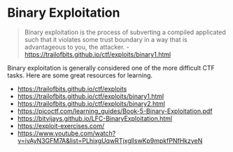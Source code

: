 # Binary Exploitation

> Binary exploitation is the process of subverting a compiled applicated such that it violates some trust boundary in a way that is advantageous to you, the attacker. - https://trailofbits.github.io/ctf/exploits/binary1.html

Binary exploitation is generally considered one of the more difficult CTF tasks. Here are some great resources for learning.

- https://trailofbits.github.io/ctf/exploits
- https://trailofbits.github.io/ctf/exploits/binary1.html
- https://trailofbits.github.io/ctf/exploits/binary2.html
- https://picoctf.com/learning_guides/Book-5-Binary-Exploitation.pdf
- https://bitvijays.github.io/LFC-BinaryExploitation.html
- https://exploit-exercises.com/
- https://www.youtube.com/watch?v=iyAyN3GFM7A&list=PLhixgUqwRTjxgllswKp9mpkfPNfHkzyeN



